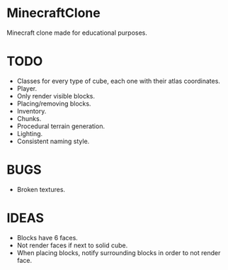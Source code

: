 # MinecraftClone

Minecraft clone made for educational purposes.

# TODO

- Classes for every type of cube, each one with their atlas coordinates.
- Player.
- Only render visible blocks.
- Placing/removing blocks.
- Inventory.
- Chunks.
- Procedural terrain generation.
- Lighting.
- Consistent naming style.

# BUGS

- Broken textures.


# IDEAS

- Blocks have 6 faces.
- Not render faces if next to solid cube.
- When placing blocks, notify surrounding blocks in order to not render face.